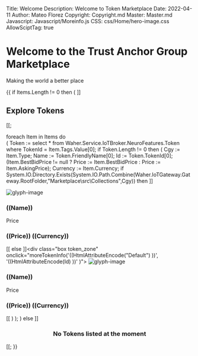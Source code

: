 ﻿Title: Welcome
Description: Welcome to Token Marketplace
Date: 2022-04-11
Author: Mateo Florez
Copyright: Copyright.md
Master: Master.md
Javascript: Javascript/Moreinfo.js
CSS: css/Home/hero-image.css
AllowSciptTag: true

<div style='display:none' id = "collections">
{{ 
    Items := select * from Waher.Service.IoTBroker.Marketplace.AuctionItem
	where 
		Type != null
	and 
		Processed = null
	and	
		Expires > now 
	order by Type;

}}
</div>

<div class="hero-image">
   <div class="hero-text">
    	<h1>Welcome to the Trust Anchor Group Marketplace</h1>
    	<p>Making the world a better place</p>
    </div>
</div>

{{
if Items.Length != 0 then 
(
]]<div class="container-fluid">
<h2 class="text-center m-2">Explore Tokens</h2>
<div class="zone grid-wrapper">[[;

foreach Item in Items
do    
(
Token :=  select * from Waher.Service.IoTBroker.NeuroFeatures.Token where TokenId = Item.Tags.Value[0];
if Token.Length != 0 then
(
Cgy := Item.Type;
Name := Token.FriendlyName[0];
Id := Token.TokenId[0];
(Item.BestBidPrice != null ? Price := Item.BestBidPrice : Price := Item.AskingPrice);
Currency := Item.Currency;
if System.IO.Directory.Exists(System.IO.Path.Combine(Waher.IoTGateway.Gateway.RootFolder,"Marketplace\\src\\Collections",Cgy)) then
	]]<div class="box token_zone" onclick="moreTokenInfo('((HtmlAttributeEncode(Cgy) ))', '((HtmlAttributeEncode(Id) ))' )">
		<img id="token-image" src="https://mateo.lab.tagroot.io/Marketplace/src/Collections/((Cgy))/Images/tokenImage.png" alt="glyph-image"/>
		<div class= "box-token-description">
		<h3><strong>((Name))</strong></h3>
		Price
		<h3>((Price)) ((Currency))</h3>
		</div>
	</div>
	[[
else
	]]<div class="box token_zone" onclick="moreTokenInfo('((HtmlAttributeEncode("Default") ))', '((HtmlAttributeEncode(Id) ))' )">
		<img id="token-image" src="https://mateo.lab.tagroot.io/Marketplace/src/Collections/Default/Images/tokenImage.png" alt="glyph-image"/>
		<div class= "box-token-description">
		<h3><strong>((Name))</strong></h3>
		Price
		<h3>((Price)) ((Currency))</h3>
		</div>
	</div>
	[[
)
);
)
else 
]]<div class="container">
	<div class="token-basic-info token-description-container">
		<div class="token-title">
			<div>
				<h3 class= "default-blue" style= "text-align: center;">No Tokens listed at the moment</h3>
			</div>
		</div>
	</div>
</div>[[;
}}
</div>
</div>